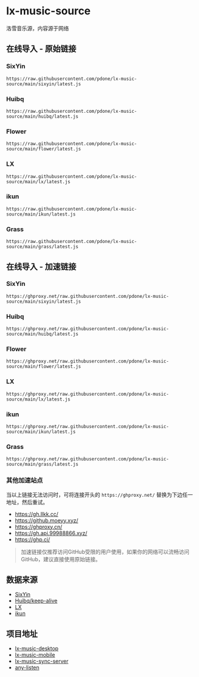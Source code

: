 # lx-music-source
洛雪音乐源，内容源于网络

## 在线导入 - 原始链接

### SixYin
```
https://raw.githubusercontent.com/pdone/lx-music-source/main/sixyin/latest.js
```
### Huibq
```
https://raw.githubusercontent.com/pdone/lx-music-source/main/huibq/latest.js
```
### Flower
```
https://raw.githubusercontent.com/pdone/lx-music-source/main/flower/latest.js
```
### LX
```
https://raw.githubusercontent.com/pdone/lx-music-source/main/lx/latest.js
```
### ikun
```
https://raw.githubusercontent.com/pdone/lx-music-source/main/ikun/latest.js
```
### Grass
```
https://raw.githubusercontent.com/pdone/lx-music-source/main/grass/latest.js
```

## 在线导入 - 加速链接

### SixYin
```
https://ghproxy.net/raw.githubusercontent.com/pdone/lx-music-source/main/sixyin/latest.js
```
### Huibq
```
https://ghproxy.net/raw.githubusercontent.com/pdone/lx-music-source/main/huibq/latest.js
```
### Flower
```
https://ghproxy.net/raw.githubusercontent.com/pdone/lx-music-source/main/flower/latest.js
```
### LX
```
https://ghproxy.net/raw.githubusercontent.com/pdone/lx-music-source/main/lx/latest.js
```
### ikun
```
https://ghproxy.net/raw.githubusercontent.com/pdone/lx-music-source/main/ikun/latest.js
```
### Grass
```
https://ghproxy.net/raw.githubusercontent.com/pdone/lx-music-source/main/grass/latest.js
```

### 其他加速站点

当以上链接无法访问时，可将连接开头的 `https://ghproxy.net/` 替换为下边任一地址，然后重试。

- https://gh.llkk.cc/
- https://github.moeyy.xyz/
- https://ghproxy.cn/
- https://gh.api.99988866.xyz/
- https://ghp.ci/

> 加速链接仅推荐访问GitHub受限的用户使用，如果你的网络可以流畅访问GitHub，建议直接使用原始链接。

## 数据来源
- [SixYin](https://www.sixyin.com/)
- [Huibq/keep-alive](https://github.com/Huibq/keep-alive/)
- [LX](https://www.lxmusic.cc/)
- [ikun](https://github.com/lxmusics/lx-music-api-server)

## 项目地址
- [lx-music-desktop](https://github.com/lyswhut/lx-music-desktop)
- [lx-music-mobile](https://github.com/lyswhut/lx-music-mobile)
- [lx-music-sync-server](https://github.com/lyswhut/lx-music-sync-server)
- [any-listen](https://github.com/any-listen/any-listen)
 